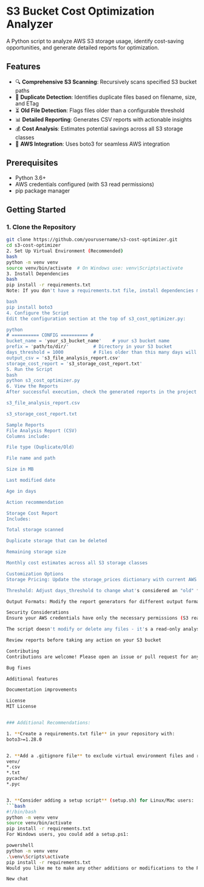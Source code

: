 # S3 Bucket Cost Optimization Analyzer

A Python script to analyze AWS S3 storage usage, identify cost-saving opportunities, and generate detailed reports for optimization.

## Features

- 🔍 **Comprehensive S3 Scanning**: Recursively scans specified S3 bucket paths
- 🧐 **Duplicate Detection**: Identifies duplicate files based on filename, size, and ETag
- ⏳ **Old File Detection**: Flags files older than a configurable threshold
- 📊 **Detailed Reporting**: Generates CSV reports with actionable insights
- 💰 **Cost Analysis**: Estimates potential savings across all S3 storage classes
- 🚀 **AWS Integration**: Uses boto3 for seamless AWS integration

## Prerequisites

- Python 3.6+
- AWS credentials configured (with S3 read permissions)
- pip package manager

## Getting Started

### 1. Clone the Repository

```bash
git clone https://github.com/yourusername/s3-cost-optimizer.git
cd s3-cost-optimizer
2. Set Up Virtual Environment (Recommended)
bash
python -m venv venv
source venv/bin/activate  # On Windows use: venv\Scripts\activate
3. Install Dependencies
bash
pip install -r requirements.txt
Note: If you don't have a requirements.txt file, install dependencies manually:

bash
pip install boto3
4. Configure the Script
Edit the configuration section at the top of s3_cost_optimizer.py:

python
# ========== CONFIG ========== #
bucket_name = 'your_s3_bucket_name'    # your s3 bucket name
prefix = 'path/to/dir/'         # Directory in your S3 bucket
days_threshold = 1000           # Files older than this many days will be flagged
output_csv = 's3_file_analysis_report.csv'
storage_cost_report = 's3_storage_cost_report.txt'
5. Run the Script
bash
python s3_cost_optimizer.py
6. View the Reports
After successful execution, check the generated reports in the project directory:

s3_file_analysis_report.csv

s3_storage_cost_report.txt

Sample Reports
File Analysis Report (CSV)
Columns include:

File type (Duplicate/Old)

File name and path

Size in MB

Last modified date

Age in days

Action recommendation

Storage Cost Report
Includes:

Total storage scanned

Duplicate storage that can be deleted

Remaining storage size

Monthly cost estimates across all S3 storage classes

Customization Options
Storage Pricing: Update the storage_prices dictionary with current AWS pricing

Threshold: Adjust days_threshold to change what's considered an "old" file

Output Formats: Modify the report generators for different output formats

Security Considerations
Ensure your AWS credentials have only the necessary permissions (S3 read)

The script doesn't modify or delete any files - it's a read-only analysis tool

Review reports before taking any action on your S3 bucket

Contributing
Contributions are welcome! Please open an issue or pull request for any:

Bug fixes

Additional features

Documentation improvements

License
MIT License


### Additional Recommendations:

1. **Create a requirements.txt file** in your repository with:
boto3>=1.28.0


2. **Add a .gitignore file** to exclude virtual environment files and reports:
venv/
*.csv
*.txt
pycache/
*.pyc


3. **Consider adding a setup script** (setup.sh) for Linux/Mac users:
```bash
#!/bin/bash
python -m venv venv
source venv/bin/activate
pip install -r requirements.txt
For Windows users, you could add a setup.ps1:

powershell
python -m venv venv
.\venv\Scripts\activate
pip install -r requirements.txt
Would you like me to make any other additions or modifications to the README?

New chat
